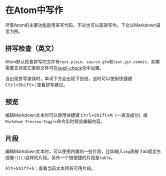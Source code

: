 # 在Atom中写作

尽管Atom的主要功能是用来写代码，不过也可以高效写作。下文以Markdown语言为例。

## 拼写检查（英文）

Atom默认检查拼写的文件有`text.plain`、`source.gfm`和`text.git-commit`，如果需要支持其它类型文件可在[spell-check](https://github.com/atom/spell-check)包中设置。

当出现拼写错误时，单词下方会出现下划线，这时可以使用快捷键 <kbd>Ctrl+Shift+;</kbd>查看拼写建议。

## 预览

编辑Markdown文本时可以使用快捷键 <kbd>Ctrl+Shift+M</kbd>（一直没成功）或`Markdown Preview:Toggle`命令实时预览编辑内容。

## 片段

编辑Markdown文本时，可以使用内置的一些片段，比如输入`img`再按 <kbd>Tab</kbd>就会生成像`![]()`这样的片段。另外一个很便捷的片段是`table`。

<kbd>Alt+Shift+S</kbd>：查看当前文本所有可用片段。
